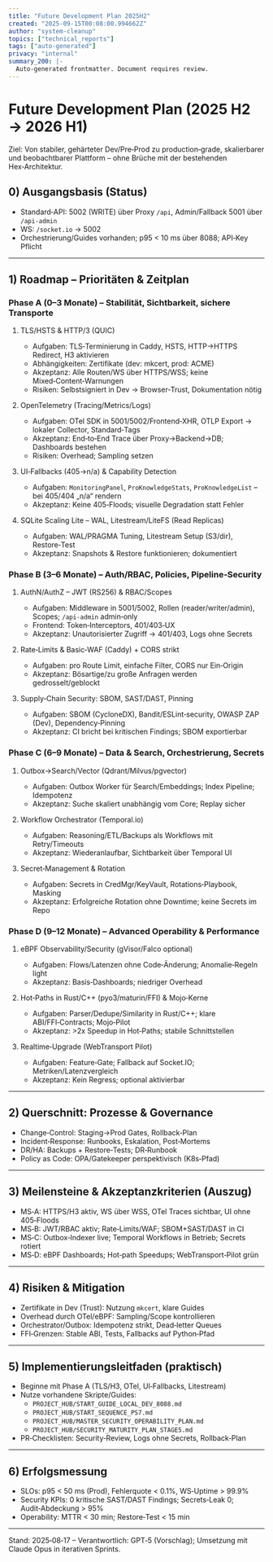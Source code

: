 ```yaml
---
title: "Future Development Plan 2025H2"
created: "2025-09-15T00:08:00.994662Z"
author: "system-cleanup"
topics: ["technical_reports"]
tags: ["auto-generated"]
privacy: "internal"
summary_200: |-
  Auto-generated frontmatter. Document requires review.
---
```


# Future Development Plan (2025 H2 → 2026 H1)

Ziel: Von stabiler, gehärteter Dev/Pre‑Prod zu production‑grade, skalierbarer und beobachtbarer Plattform – ohne Brüche mit der bestehenden Hex‑Architektur.

## 0) Ausgangsbasis (Status)
- Standard‑API: 5002 (WRITE) über Proxy `/api`, Admin/Fallback 5001 über `/api-admin`
- WS: `/socket.io` → 5002
- Orchestrierung/Guides vorhanden; p95 < 10 ms über 8088; API‑Key Pflicht

---

## 1) Roadmap – Prioritäten & Zeitplan

### Phase A (0–3 Monate) – Stabilität, Sichtbarkeit, sichere Transporte
1. TLS/HSTS & HTTP/3 (QUIC)
   - Aufgaben: TLS‑Terminierung in Caddy, HSTS, HTTP→HTTPS Redirect, H3 aktivieren
   - Abhängigkeiten: Zertifikate (dev: mkcert, prod: ACME)
   - Akzeptanz: Alle Routen/WS über HTTPS/WSS; keine Mixed‑Content‑Warnungen
   - Risiken: Selbstsigniert in Dev → Browser‑Trust, Dokumentation nötig

2. OpenTelemetry (Tracing/Metrics/Logs)
   - Aufgaben: OTel SDK in 5001/5002/Frontend‑XHR, OTLP Export → lokaler Collector, Standard‑Tags
   - Akzeptanz: End‑to‑End Trace über Proxy→Backend→DB; Dashboards bestehen
   - Risiken: Overhead; Sampling setzen

3. UI‑Fallbacks (405→n/a) & Capability Detection
   - Aufgaben: `MonitoringPanel`, `ProKnowledgeStats`, `ProKnowledgeList` – bei 405/404 „n/a“ rendern
   - Akzeptanz: Keine 405‑Floods; visuelle Degradation statt Fehler

4. SQLite Scaling Lite – WAL, Litestream/LiteFS (Read Replicas)
   - Aufgaben: WAL/PRAGMA Tuning, Litestream Setup (S3/dir), Restore‑Test
   - Akzeptanz: Snapshots & Restore funktionieren; dokumentiert

### Phase B (3–6 Monate) – Auth/RBAC, Policies, Pipeline‑Security
1. AuthN/AuthZ – JWT (RS256) & RBAC/Scopes
   - Aufgaben: Middleware in 5001/5002, Rollen (reader/writer/admin), Scopes; `/api-admin` admin‑only
   - Frontend: Token‑Interceptors, 401/403‑UX
   - Akzeptanz: Unautorisierter Zugriff → 401/403, Logs ohne Secrets

2. Rate‑Limits & Basic‑WAF (Caddy) + CORS strikt
   - Aufgaben: pro Route Limit, einfache Filter, CORS nur Ein‑Origin
   - Akzeptanz: Bösartige/zu große Anfragen werden gedrosselt/geblockt

3. Supply‑Chain Security: SBOM, SAST/DAST, Pinning
   - Aufgaben: SBOM (CycloneDX), Bandit/ESLint‑security, OWASP ZAP (Dev), Dependency‑Pinning
   - Akzeptanz: CI bricht bei kritischen Findings; SBOM exportierbar

### Phase C (6–9 Monate) – Data & Search, Orchestrierung, Secrets
1. Outbox→Search/Vector (Qdrant/Milvus/pgvector)
   - Aufgaben: Outbox Worker für Search/Embeddings; Index Pipeline; Idempotenz
   - Akzeptanz: Suche skaliert unabhängig vom Core; Replay sicher

2. Workflow Orchestrator (Temporal.io)
   - Aufgaben: Reasoning/ETL/Backups als Workflows mit Retry/Timeouts
   - Akzeptanz: Wiederanlaufbar, Sichtbarkeit über Temporal UI

3. Secret‑Management & Rotation
   - Aufgaben: Secrets in CredMgr/KeyVault, Rotations‑Playbook, Masking
   - Akzeptanz: Erfolgreiche Rotation ohne Downtime; keine Secrets im Repo

### Phase D (9–12 Monate) – Advanced Operability & Performance
1. eBPF Observability/Security (gVisor/Falco optional)
   - Aufgaben: Flows/Latenzen ohne Code‑Änderung; Anomalie‑Regeln light
   - Akzeptanz: Basis‑Dashboards; niedriger Overhead

2. Hot‑Paths in Rust/C++ (pyo3/maturin/FFI) & Mojo‑Kerne
   - Aufgaben: Parser/Dedupe/Similarity in Rust/C++; klare ABI/FFI‑Contracts; Mojo‑Pilot
   - Akzeptanz: >2x Speedup in Hot‑Paths; stabile Schnittstellen

3. Realtime‑Upgrade (WebTransport Pilot)
   - Aufgaben: Feature‑Gate; Fallback auf Socket.IO; Metriken/Latenzvergleich
   - Akzeptanz: Kein Regress; optional aktivierbar

---

## 2) Querschnitt: Prozesse & Governance
- Change‑Control: Staging→Prod Gates, Rollback‑Plan
- Incident‑Response: Runbooks, Eskalation, Post‑Mortems
- DR/HA: Backups + Restore‑Tests; DR‑Runbook
- Policy as Code: OPA/Gatekeeper perspektivisch (K8s‑Pfad)

---

## 3) Meilensteine & Akzeptanzkriterien (Auszug)
- MS‑A: HTTPS/H3 aktiv, WS über WSS, OTel Traces sichtbar, UI ohne 405‑Floods
- MS‑B: JWT/RBAC aktiv; Rate‑Limits/WAF; SBOM+SAST/DAST in CI
- MS‑C: Outbox‑Indexer live; Temporal Workflows in Betrieb; Secrets rotiert
- MS‑D: eBPF Dashboards; Hot‑path Speedups; WebTransport‑Pilot grün

---

## 4) Risiken & Mitigation
- Zertifikate in Dev (Trust): Nutzung `mkcert`, klare Guides
- Overhead durch OTel/eBPF: Sampling/Scope kontrollieren
- Orchestrator/Outbox: Idempotenz strikt, Dead‑letter Queues
- FFI‑Grenzen: Stable ABI, Tests, Fallbacks auf Python‑Pfad

---

## 5) Implementierungsleitfaden (praktisch)
- Beginne mit Phase A (TLS/H3, OTel, UI‑Fallbacks, Litestream)
- Nutze vorhandene Skripte/Guides:
  - `PROJECT_HUB/START_GUIDE_LOCAL_DEV_8088.md`
  - `PROJECT_HUB/START_SEQUENCE_PS7.md`
  - `PROJECT_HUB/MASTER_SECURITY_OPERABILITY_PLAN.md`
  - `PROJECT_HUB/SECURITY_MATURITY_PLAN_STAGE5.md`
- PR‑Checklisten: Security‑Review, Logs ohne Secrets, Rollback‑Plan

---

## 6) Erfolgsmessung
- SLOs: p95 < 50 ms (Prod), Fehlerquote < 0.1%, WS‑Uptime > 99.9%
- Security KPIs: 0 kritische SAST/DAST Findings; Secrets‑Leak 0; Audit‑Abdeckung > 95%
- Operability: MTTR < 30 min; Restore‑Test < 15 min

---

Stand: 2025‑08‑17 – Verantwortlich: GPT‑5 (Vorschlag); Umsetzung mit Claude Opus in iterativen Sprints.

